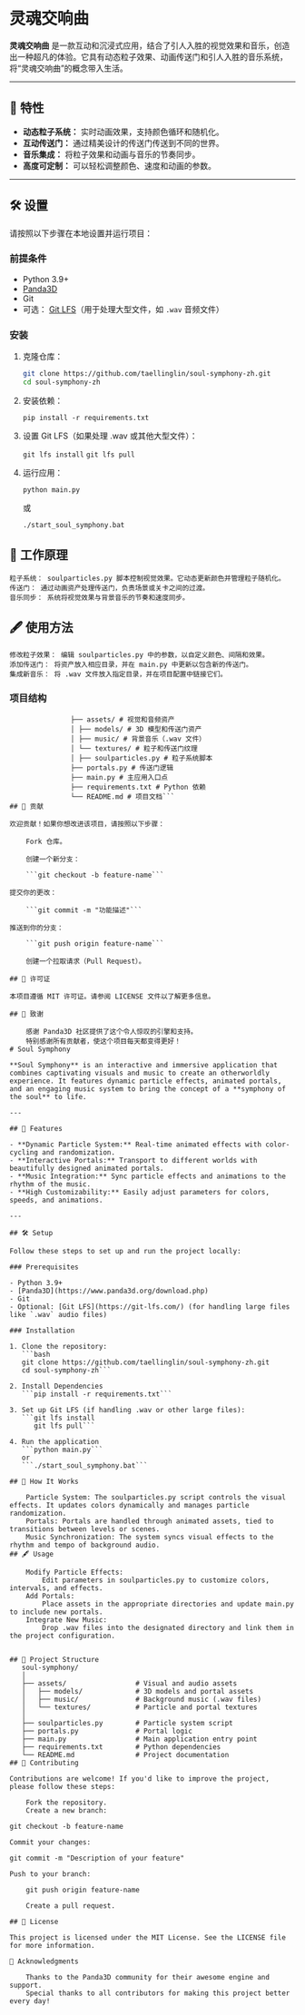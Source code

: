 # 灵魂交响曲

**灵魂交响曲** 是一款互动和沉浸式应用，结合了引人入胜的视觉效果和音乐，创造出一种超凡的体验。它具有动态粒子效果、动画传送门和引人入胜的音乐系统，将“灵魂交响曲”的概念带入生活。

---

## 🚀 特性

- **动态粒子系统：** 实时动画效果，支持颜色循环和随机化。
- **互动传送门：** 通过精美设计的传送门传送到不同的世界。
- **音乐集成：** 将粒子效果和动画与音乐的节奏同步。
- **高度可定制：** 可以轻松调整颜色、速度和动画的参数。

---

## 🛠️ 设置

请按照以下步骤在本地设置并运行项目：

### 前提条件

- Python 3.9+
- [Panda3D](https://www.panda3d.org/download.php)
- Git
- 可选： [Git LFS](https://git-lfs.com/)（用于处理大型文件，如 `.wav` 音频文件）

### 安装

1. 克隆仓库：
   ```bash
   git clone https://github.com/taellinglin/soul-symphony-zh.git
   cd soul-symphony-zh

2. 安装依赖：

    ```pip install -r requirements.txt```

3. 设置 Git LFS（如果处理 .wav 或其他大型文件）：

    ```git lfs install```
    ```git lfs pull```

4. 运行应用：

    ```python main.py```

    或

    ```./start_soul_symphony.bat```

## 🎨 工作原理

    粒子系统： soulparticles.py 脚本控制视觉效果。它动态更新颜色并管理粒子随机化。
    传送门： 通过动画资产处理传送门，负责场景或关卡之间的过渡。
    音乐同步： 系统将视觉效果与背景音乐的节奏和速度同步。

## 🖋️ 使用方法

    修改粒子效果： 编辑 soulparticles.py 中的参数，以自定义颜色、间隔和效果。
    添加传送门： 将资产放入相应目录，并在 main.py 中更新以包含新的传送门。
    集成新音乐： 将 .wav 文件放入指定目录，并在项目配置中链接它们。

### 项目结构

```soul-symphony/ │ 
               ├── assets/ # 视觉和音频资产 
               │ ├── models/ # 3D 模型和传送门资产 
               │ ├── music/ # 背景音乐（.wav 文件） 
               │ └── textures/ # 粒子和传送门纹理 
               │ ├── soulparticles.py # 粒子系统脚本 
               ├── portals.py # 传送门逻辑 
               ├── main.py # 主应用入口点 
               ├── requirements.txt # Python 依赖 
               └── README.md # 项目文档```
## 🤝 贡献

欢迎贡献！如果你想改进该项目，请按照以下步骤：

    Fork 仓库。

    创建一个新分支：

    ```git checkout -b feature-name```

提交你的更改：

    ```git commit -m "功能描述"```

推送到你的分支：

    ```git push origin feature-name```

    创建一个拉取请求（Pull Request）。

## 📝 许可证

本项目遵循 MIT 许可证。请参阅 LICENSE 文件以了解更多信息。

## 🌟 致谢

    感谢 Panda3D 社区提供了这个令人惊叹的引擎和支持。
    特别感谢所有贡献者，使这个项目每天都变得更好！
# Soul Symphony

**Soul Symphony** is an interactive and immersive application that combines captivating visuals and music to create an otherworldly experience. It features dynamic particle effects, animated portals, and an engaging music system to bring the concept of a **symphony of the soul** to life.

---

## 🚀 Features

- **Dynamic Particle System:** Real-time animated effects with color-cycling and randomization.
- **Interactive Portals:** Transport to different worlds with beautifully designed animated portals.
- **Music Integration:** Sync particle effects and animations to the rhythm of the music.
- **High Customizability:** Easily adjust parameters for colors, speeds, and animations.

---

## 🛠️ Setup

Follow these steps to set up and run the project locally:

### Prerequisites

- Python 3.9+
- [Panda3D](https://www.panda3d.org/download.php)
- Git
- Optional: [Git LFS](https://git-lfs.com/) (for handling large files like `.wav` audio files)

### Installation

1. Clone the repository:
   ```bash
   git clone https://github.com/taellinglin/soul-symphony-zh.git
   cd soul-symphony-zh```

2. Install Dependencies
   ```pip install -r requirements.txt```

3. Set up Git LFS (if handling .wav or other large files):
   ```git lfs install
      git lfs pull```

4. Run the application
   ```python main.py```
   or
   ```./start_soul_symphony.bat```

## 🎨 How It Works

    Particle System: The soulparticles.py script controls the visual effects. It updates colors dynamically and manages particle randomization.
    Portals: Portals are handled through animated assets, tied to transitions between levels or scenes.
    Music Synchronization: The system syncs visual effects to the rhythm and tempo of background audio.
## 🖋️ Usage

    Modify Particle Effects:
        Edit parameters in soulparticles.py to customize colors, intervals, and effects.
    Add Portals:
        Place assets in the appropriate directories and update main.py to include new portals.
    Integrate New Music:
        Drop .wav files into the designated directory and link them in the project configuration.


## 📂 Project Structure
   soul-symphony/
   │
   ├── assets/                 # Visual and audio assets
   │   ├── models/             # 3D models and portal assets
   │   ├── music/              # Background music (.wav files)
   │   └── textures/           # Particle and portal textures
   │
   ├── soulparticles.py        # Particle system script
   ├── portals.py              # Portal logic
   ├── main.py                 # Main application entry point
   ├── requirements.txt        # Python dependencies
   └── README.md               # Project documentation
## 🤝 Contributing

Contributions are welcome! If you'd like to improve the project, please follow these steps:

    Fork the repository.
    Create a new branch:

git checkout -b feature-name

Commit your changes:

git commit -m "Description of your feature"

Push to your branch:

    git push origin feature-name

    Create a pull request.

## 📝 License

This project is licensed under the MIT License. See the LICENSE file for more information.

🌟 Acknowledgments

    Thanks to the Panda3D community for their awesome engine and support.
    Special thanks to all contributors for making this project better every day!